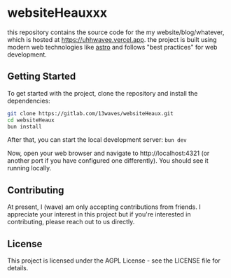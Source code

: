 # websiteHeauxxx
this repository contains the source code for the my website/blog/whatever, which is hosted at https://uhhwavee.vercel.app. the project is built using modern web technologies like [astro](https://astro.build) and follows "best practices" for web development.

## Getting Started
To get started with the project, clone the repository and install the dependencies:

```bash
git clone https://gitlab.com/13waves/websiteHeaux.git
cd websiteHeaux
bun install
```

After that, you can start the local development server:
`bun dev`

Now, open your web browser and navigate to http://localhost:4321 (or another port if you have configured one differently). You should see it running locally.

## Contributing
At present, I (wave) am only accepting contributions from friends. I appreciate your interest in this project but if you're interested in contributing, please reach out to us directly.

## License
This project is licensed under the AGPL License - see the LICENSE file for details.